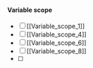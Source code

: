 #### Variable scope

- [ ] [[Variable_scope_1]]
- [ ] [[Variable_scope_4]]
- [ ] [[Variable_scope_6]]
- [ ] [[Variable_scope_8]]
- [ ] 